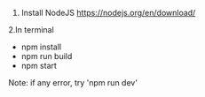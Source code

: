 1. Install NodeJS
https://nodejs.org/en/download/

2.In terminal
- npm install
- npm run build
- npm start

Note: if any error, try 'npm run dev'